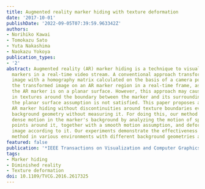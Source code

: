 ```yaml
---
title: Augmented reality marker hiding with texture deformation
date: '2017-10-01'
publishDate: '2022-09-05T07:39:59.963342Z'
authors:
- Norihiko Kawai
- Tomokazu Sato
- Yuta Nakashima
- Naokazu Yokoya
publication_types:
- '2'
abstract: Augmented reality (AR) marker hiding is a technique to visually remove AR
  markers in a real-time video stream. A conventional approach transforms a background
  image with a homography matrix calculated on the basis of a camera pose and overlays
  the transformed image on an AR marker region in a real-time frame, assuming that
  the AR marker is on a planar surface. However, this approach may cause discontinuities
  in textures around the boundary between the marker and its surrounding area when
  the planar surface assumption is not satisfied. This paper proposes a method for
  AR marker hiding without discontinuities around texture boundaries even under nonplanar
  background geometry without measuring it. For doing this, our method estimates the
  dense motion in the marker's background by analyzing the motion of sparse feature
  points around it, together with a smooth motion assumption, and deforms the background
  image according to it. Our experiments demonstrate the effectiveness of the proposed
  method in various environments with different background geometries and textures.
featured: false
publication: '*IEEE Transactions on Visualization and Computer Graphics*'
tags:
- Marker hiding
- Diminished reality
- Texture deformation
doi: 10.1109/TVCG.2016.2617325
---
```



